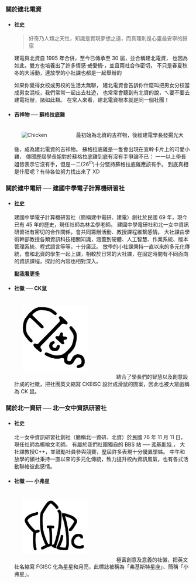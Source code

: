 ### 關於建北電資

- #### 社史

  > 好奇乃人類之天性，知識是實現夢想之道，而真理則是心靈最安寧的歸宿

  建電與北資自 1995 年合併，至今已傳承至 30 屆，並合稱建北電資，
  也因為如此，雙方也培養出了許多情感<s>&nbsp;或愛情&nbsp;</s>，並且兩社合作密切，
  不只是春夏秋冬的大活動，連放學的小社課也都是一起舉辦的

  如果你覺得女校或男校的生活太無聊，
  建北電資會告訴你什麼叫把男女分校當成男女混校，我們常常一起出去社遊，
  也常常會聽到有北資的說，ㄟ要不要去建電社辦，諸如此類。
  在常人來看，建北電資根本就是同一個社團！

- #### 吉祥物 ── 蘇格拉底雞

  <div class="chicken-container d-flex">
    <img src="/images/chicken.png" style="width: 180px; flex-shrink: 0; padding: 20px; margin-right: 55px;" alt="Chicken" />
    <span>
    最初始為北資的吉祥物，後經建電學長發揚光大後，成為建北電資的吉祥物。
    蘇格拉底雞是一隻會出現在宣幹卡片上的可愛小雞，
    傳聞歷屆學長姐對於蘇格拉底雞到底有沒有手爭論不已：
    一一以上學長姐皆表示它沒有手，但是一二(26<sup>th</sup>)十分堅持蘇格拉底雞應該有手。
    到底真相是什麼呢？有待各位努力找出來了 XD
    </span>
  <div>

### 關於建中電研 ── 建國中學電子計算機研習社

- #### [社史](https://history.ckeisc.org/history/)

  建國中學電子計算機研習社（簡稱建中電研、建電）創社於民國 69 年，現今已有 45 年的歷史，現任社師為林孟學老師。
  建國中學電研社和北一女中資訊研習社有密切的合作關係，會共同籌辦活動、教授課程維繫感情。
  大社課由學術幹部教授各類資訊科技相關知識，涵蓋到硬體、人工智慧、作業系統、版本管理系統、程式語言等等，十分廣泛。
  放學的小社課秉持一直以來的多元化傳統，會和北資的學生一起上課，相較於日常的大社課，在固定時間有不同面向的資訊課程，探討的內容也相對深入。

  <a href="https://history.ckeisc.org/history/" className="btn btn-outline-warning"><u>**點我看更多**</u></a>

- #### 社徽 ── CK鼠

  <div class="chicken-container d-flex">
    <img src="/images/ckeisc_mouse.png" style="width: 180px; flex-shrink: 0; padding: 20px; margin-right: 55px;" alt="CKEISC Mouse" />
    <span>
    結合了學長們的智慧以及創意設計成的社徽，把社團英文縮寫 CKEISC 設計成滑鼠的圖案，因此也被大眾戲稱為 CK 鼠。
    </span>
  <div>

### 關於北一資研 ── 北一女中資訊研習社

- #### 社史

  北一女中資訊研習社創社（簡稱北一資研、北資）於民國 76 年 11 月 11 日，現任社師為楊喻文老師。
  有屬於我們社團獨自的 BBS 站 ── [弗基斯特 <i class="fa-solid fa-arrow-up-right-from-square fa-xs"></i>](telnet://fgisc.org)，
  大社課教授C++，並鼓勵社員參與競賽，歷屆許多表現十分優異學姊。
  中午和放學的額社秉持一直以來的多元化傳統，致力提升校內資訊風氣，也有各式活動聯絡彼此感情。

- #### 社徽 ── 小弗星

  <div class="chicken-container d-flex">
    <img src="/images/fgisc_star.png" style="width: 180px; flex-shrink: 0; padding: 20px; margin-right: 55px;" alt="FGISC Star"/>
    <span>
      極富創意及意義的社徽，把英文社名縮寫 FGISC 化為星星和月亮，此標誌被稱為「弗基斯特星座」、簡稱「小弗星」。
    </span>
  <div>
